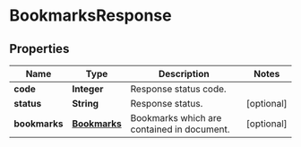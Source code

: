 
# BookmarksResponse

## Properties
Name | Type | Description | Notes
------------ | ------------- | ------------- | -------------
**code** | **Integer** | Response status code. | 
**status** | **String** | Response status. |  [optional]
**bookmarks** | [**Bookmarks**](Bookmarks.md) | Bookmarks which are contained in document. |  [optional]



